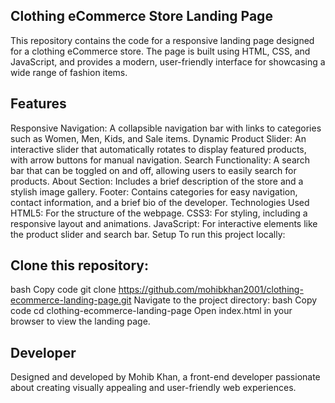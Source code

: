 ## Clothing eCommerce Store Landing Page
This repository contains the code for a responsive landing page designed for a clothing eCommerce store. The page is built using HTML, CSS, and JavaScript, and provides a modern, user-friendly interface for showcasing a wide range of fashion items.

## Features
Responsive Navigation: A collapsible navigation bar with links to categories such as Women, Men, Kids, and Sale items.
Dynamic Product Slider: An interactive slider that automatically rotates to display featured products, with arrow buttons for manual navigation.
Search Functionality: A search bar that can be toggled on and off, allowing users to easily search for products.
About Section: Includes a brief description of the store and a stylish image gallery.
Footer: Contains categories for easy navigation, contact information, and a brief bio of the developer.
Technologies Used
HTML5: For the structure of the webpage.
CSS3: For styling, including a responsive layout and animations.
JavaScript: For interactive elements like the product slider and search bar.
Setup
To run this project locally:

## Clone this repository:
bash
Copy code
git clone https://github.com/mohibkhan2001/clothing-ecommerce-landing-page.git
Navigate to the project directory:
bash
Copy code
cd clothing-ecommerce-landing-page
Open index.html in your browser to view the landing page.
## Developer
Designed and developed by Mohib Khan, a front-end developer passionate about creating visually appealing and user-friendly web experiences.
